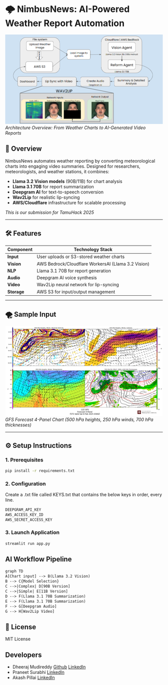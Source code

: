 # 🌩️ NimbusNews: AI-Powered Weather Report Automation
 
![NimbusNews Architecture Diagram](./assets/architecture.png)
*Architecture Overview: From Weather Charts to AI-Generated Video Reports*

## 📖 Overview
NimbusNews automates weather reporting by converting meteorological charts into engaging video summaries. Designed for researchers, meteorologists, and weather stations, it combines:
- **Llama 3.2 Vision models** (90B/11B) for chart analysis
- **Llama 3.1 70B** for report summarization
- **Deepgram AI** for text-to-speech conversion
- **Wav2Lip** for realistic lip-syncing
- **AWS/Cloudflare** infrastructure for scalable processing

*This is our submission for TamuHack 2025*

---

## 🛠️ Features
| Component | Technology Stack |
|-----------|-------------------|
| **Input** | User uploads or S3-stored weather charts |
| **Vision** | AWS Bedrock/Cloudflare WorkersAI (Llama 3.2 Vision) |
| **NLP** | Llama 3.1 70B for report generation |
| **Audio** | Deepgram AI voice synthesis |
| **Video** | Wav2Lip neural network for lip-syncing |
| **Storage** | AWS S3 for input/output management |

---

## 🌪️ Sample Input
![500 hPa Weather Chart](./images/2025-01-23_1110.png)  
*GFS Forecast 4-Panel Chart (500 hPa heights, 250 hPa winds, 700 hPa thicknesses)*

---

## ⚙️ Setup Instructions

### 1. Prerequisites
```bash
pip install -r requirements.txt
```
### 2. Configuration
Create a .txt file called KEYS.txt that contains the below keys in order, every line.
```env
DEEPGRAM_API_KEY
AWS_ACCESS_KEY_ID
AWS_SECRET_ACCESS_KEY
```
### 3. Launch Application
```bash
streamlit run app.py
```

## AI Workflow Pipeline
```mermaid
graph TD
A[Chart input] --> B(Llama 3.2 Vision)
B --> C{Model Selection}
C -->|Complex| D[90B Version]
C -->|Simple| E[11B Version]
D --> F(Llama 3.1 70B Summarization)
E --> F(Llama 3.1 70B Summarization)
F --> G[Deepgram Audio]
G --> H[Wav2Lip Video]
```
## 📜 License
MIT License

## Developers
- Dheeraj Mudireddy [Github](https://github.com/reddheeraj) [LinkedIn](https://www.linkedin.com/in/dheeraj2002reddy/)
- Praneet Surabhi [LinkedIn](https://www.linkedin.com/in/praneet-surabhi/)
- Akash Pillai [LinkedIn](https://www.linkedin.com/in/akash-pillai-n/)
